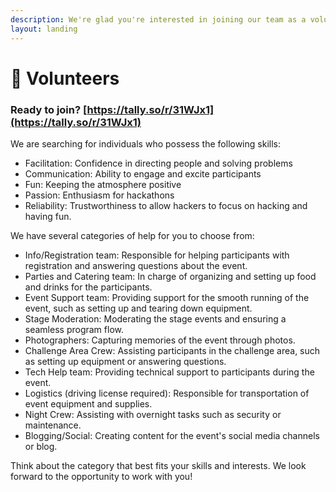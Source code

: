 ```yaml
---
description: We're glad you're interested in joining our team as a volunteer.
layout: landing
---
```


# 🔅 Volunteers

### Ready to join? [https://tally.so/r/31WJx1](https://tally.so/r/31WJx1)

We are searching for individuals who possess the following skills:

* Facilitation: Confidence in directing people and solving problems
* Communication: Ability to engage and excite participants
* Fun: Keeping the atmosphere positive
* Passion: Enthusiasm for hackathons
* Reliability: Trustworthiness to allow hackers to focus on hacking and having fun.

We have several categories of help for you to choose from:

* Info/Registration team: Responsible for helping participants with registration and answering questions about the event.
* Parties and Catering team: In charge of organizing and setting up food and drinks for the participants.
* Event Support team: Providing support for the smooth running of the event, such as setting up and tearing down equipment.
* Stage Moderation: Moderating the stage events and ensuring a seamless program flow.
* Photographers: Capturing memories of the event through photos.
* Challenge Area Crew: Assisting participants in the challenge area, such as setting up equipment or answering questions.
* Tech Help team: Providing technical support to participants during the event.
* Logistics (driving license required): Responsible for transportation of event equipment and supplies.
* Night Crew: Assisting with overnight tasks such as security or maintenance.
* Blogging/Social: Creating content for the event's social media channels or blog.

Think about the category that best fits your skills and interests. We look forward to the opportunity to work with you!
